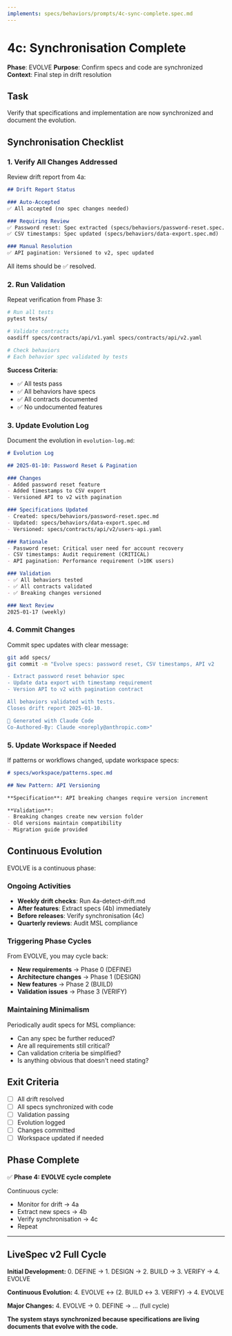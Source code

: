 ```yaml
---
implements: specs/behaviors/prompts/4c-sync-complete.spec.md
---
```


# 4c: Synchronisation Complete

**Phase**: EVOLVE
**Purpose**: Confirm specs and code are synchronized
**Context**: Final step in drift resolution

## Task

Verify that specifications and implementation are now synchronized and document the evolution.

## Synchronisation Checklist

### 1. Verify All Changes Addressed

Review drift report from 4a:
```markdown
## Drift Report Status

### Auto-Accepted
✅ All accepted (no spec changes needed)

### Requiring Review
✅ Password reset: Spec extracted (specs/behaviors/password-reset.spec.md)
✅ CSV timestamps: Spec updated (specs/behaviors/data-export.spec.md)

### Manual Resolution
✅ API pagination: Versioned to v2, spec updated
```

All items should be ✅ resolved.

### 2. Run Validation

Repeat verification from Phase 3:
```bash
# Run all tests
pytest tests/

# Validate contracts
oasdiff specs/contracts/api/v1.yaml specs/contracts/api/v2.yaml

# Check behaviors
# Each behavior spec validated by tests
```

**Success Criteria:**
- ✅ All tests pass
- ✅ All behaviors have specs
- ✅ All contracts documented
- ✅ No undocumented features

### 3. Update Evolution Log

Document the evolution in `evolution-log.md`:

```markdown
# Evolution Log

## 2025-01-10: Password Reset & Pagination

### Changes
- Added password reset feature
- Added timestamps to CSV export
- Versioned API to v2 with pagination

### Specifications Updated
- Created: specs/behaviors/password-reset.spec.md
- Updated: specs/behaviors/data-export.spec.md
- Versioned: specs/contracts/api/v2/users-api.yaml

### Rationale
- Password reset: Critical user need for account recovery
- CSV timestamps: Audit requirement (CRITICAL)
- API pagination: Performance requirement (>10K users)

### Validation
- ✅ All behaviors tested
- ✅ All contracts validated
- ✅ Breaking changes versioned

### Next Review
2025-01-17 (weekly)
```

### 4. Commit Changes

Commit spec updates with clear message:

```bash
git add specs/
git commit -m "Evolve specs: password reset, CSV timestamps, API v2

- Extract password reset behavior spec
- Update data export with timestamp requirement
- Version API to v2 with pagination contract

All behaviors validated with tests.
Closes drift report 2025-01-10.

🤖 Generated with Claude Code
Co-Authored-By: Claude <noreply@anthropic.com>"
```

### 5. Update Workspace if Needed

If patterns or workflows changed, update workspace specs:

```markdown
# specs/workspace/patterns.spec.md

## New Pattern: API Versioning

**Specification**: API breaking changes require version increment

**Validation**:
- Breaking changes create new version folder
- Old versions maintain compatibility
- Migration guide provided
```

## Continuous Evolution

EVOLVE is a continuous phase:

### Ongoing Activities
- **Weekly drift checks**: Run 4a-detect-drift.md
- **After features**: Extract specs (4b) immediately
- **Before releases**: Verify synchronisation (4c)
- **Quarterly reviews**: Audit MSL compliance

### Triggering Phase Cycles

From EVOLVE, you may cycle back:
- **New requirements** → Phase 0 (DEFINE)
- **Architecture changes** → Phase 1 (DESIGN)
- **New features** → Phase 2 (BUILD)
- **Validation issues** → Phase 3 (VERIFY)

### Maintaining Minimalism

Periodically audit specs for MSL compliance:
- Can any spec be further reduced?
- Are all requirements still critical?
- Can validation criteria be simplified?
- Is anything obvious that doesn't need stating?

## Exit Criteria

- [ ] All drift resolved
- [ ] All specs synchronized with code
- [ ] Validation passing
- [ ] Evolution logged
- [ ] Changes committed
- [ ] Workspace updated if needed

## Phase Complete

✅ **Phase 4: EVOLVE cycle complete**

Continuous cycle:
- Monitor for drift → 4a
- Extract new specs → 4b
- Verify synchronisation → 4c
- Repeat

---

## LiveSpec v2 Full Cycle

**Initial Development:**
0. DEFINE → 1. DESIGN → 2. BUILD → 3. VERIFY → 4. EVOLVE

**Continuous Evolution:**
4. EVOLVE ↔ (2. BUILD ↔ 3. VERIFY) → 4. EVOLVE

**Major Changes:**
4. EVOLVE → 0. DEFINE → ... (full cycle)

**The system stays synchronized because specifications are living documents that evolve with the code.**
